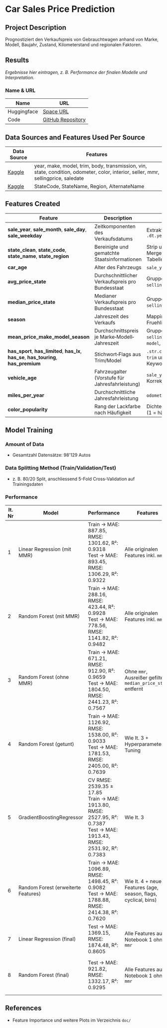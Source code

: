 # Car Sales Price Prediction

## Project Description
Prognostiziert den Verkaufspreis von Gebrauchtwagen anhand von Marke, Modell, Baujahr, Zustand, Kilometerstand und regionalen Faktoren.

## Results
*Ergebnisse hier eintragen, z. B. Performance der finalen Modelle und Interpretation.*

### Name & URL
| Name         | URL |
|--------------|-----|
| Huggingface  | [Space URL](https://huggingface.co/spaces/USERNAME/car-price-prediction) |
| Code         | [GitHub Repository](https://github.com/USERNAME/car-price-prediction) |

## Data Sources and Features Used Per Source
| Data Source      | Features                                                                 |
|------------------|--------------------------------------------------------------------------|
| [Kaggle](https://www.kaggle.com/datasets/zaynalabidin/car-sales-prices) | year, make, model, trim, body, transmission, vin, state, condition, odometer, color, interior, seller, mmr, sellingprice, saledate |
| [Kaggle](https://www.kaggle.com/datasets/akk26001/us-and-canada-states)     | StateCode, StateName, Region, AlternateName |

## Features Created
| Feature | Description  | Creation  |
|---------|-------------|-------------|
| **sale_year**, **sale_month**, **sale_day**, **sale_weekday** | Zeitkomponenten des Verkaufsdatums | Extraktion aus `saledate` via `.dt.year/.month/.day/.weekday`|
| **state_clean**, **state_code**, **state_name**, **state_region** | Bereinigte und gematchte Staatsinformationen | Strip und Uppercase, dann Merge mit `states`-Lookup-Tabelle |
| **car_age** | Alter des Fahrzeugs | `sale_year` − `year`  |
| **avg_price_state** | Durchschnittlicher Verkaufspreis pro Bundesstaat| Gruppenmittel aller `sellingprice` nach `state_code` |
| **median_price_state** | Medianer Verkaufspreis pro Bundesstaat | Gruppenmedian aller `sellingprice` nach `state_code` |
| **season** | Jahreszeit des Verkaufs | Mapping `sale_month` → {Winter, Fruehling, Sommer, Herbst} |
| **mean_price_make_model_season** | Durchschnittspreis je Marke‐Modell‐Jahreszeit | Gruppenmittel von `sellingprice` für jede (`make`, `model`, `season`)-Kombination |
| **has_sport**, **has_limited**, **has_lx**, **has_se**, **has_touring**, **has_premium** | Stichwort‐Flags aus Trim/Model | `.str.contains(kw)` auf Spalten `trim` und `model` für je ein Keyword |
| **vehicle_age** | Fahrzeugalter (Vorstufe für Jahresfahrleistung) | `sale_year` − `year` mit 0→1 Korrektur |
| **miles_per_year** | Durchschnittliche Jahresfahrleistung | `odometer` ÷ `vehicle_age` |
| **color_popularity** | Rang der Lackfarbe nach Häufigkeit | Dichte‐Rang der Werte in `color` (1 = häufigste Farbe) |


## Model Training
### Amount of Data
- Gesamtzahl Datensätze: 98'129 Autos

### Data Splitting Method (Train/Validation/Test)
- z. B. 80/20 Split, anschliessend 5-Fold Cross-Validation auf Trainingsdaten

### Performance
| It. Nr | Model                                | Performance                                                                                              | Features                                           | Description                                            |
|--------|--------------------------------------|----------------------------------------------------------------------------------------------------------|----------------------------------------------------|--------------------------------------------------------|
| 1      | Linear Regression (mit MMR)          | Train → MAE: 887.85, RMSE: 1301.62, R²: 0.9318<br>Test → MAE: 893.45, RMSE: 1306.29, R²: 0.9322            | Alle originalen Features inkl. `mmr`                | Baseline-Performance mit MMR                           |
| 2      | Random Forest (mit MMR)              | Train → MAE: 288.16, RMSE: 423.44, R²: 0.9928<br>Test → MAE: 778.56, RMSE: 1141.82, R²: 0.9482            | Alle originalen Features inkl. `mmr`                | Starker Overfitting durch MMR-Leak                     |
| 3      | Random Forest (ohne MMR)             | Train → MAE: 671.21, RMSE: 912.90, R²: 0.9659<br>Test → MAE: 1804.50, RMSE: 2441.23, R²: 0.7567           | Ohne `mmr`, Ausreißer gefiltert, `median_price_state` entfernt | Baseline nach MMR-Entfernung                           |
| 4      | Random Forest (getunt)               | Train → MAE: 1126.92, RMSE: 1538.00, R²: 0.9033<br>Test → MAE: 1781.53, RMSE: 2405.00, R²: 0.7639          | Wie It. 3 + Hyperparameter-Tuning                   | Overfitting reduziert, leichte Test-Verbesserung       |
| 5      | GradientBoostingRegressor            | CV RMSE: 2539.35 ± 17.85<br>Train → MAE: 1913.80, RMSE: 2527.95, R²: 0.7387<br>Test → MAE: 1913.43, RMSE: 2531.92, R²: 0.7383 | Wie It. 3                                           | Alternative Modellklasse, geringere Genauigkeit        |
| 6      | Random Forest (erweiterte Features)  | Train → MAE: 1096.89, RMSE: 1498.45, R²: 0.9082<br>Test → MAE: 1788.88, RMSE: 2414.38, R²: 0.7620          | Wie It. 4 + neue Features (age, season, flags, cyclical, bins) | Neue Features bringen keinen Test-Gewinn               |
| 7      | Linear Regression (final)            | Test → MAE: 1369.15, RMSE: 1874.48, R²: 0.8605                                                            | Alle Features aus Notebook 1 ohne `mmr`             | Endgültige Evaluation der Linearen Regression         |
| 8      | Random Forest (final)                | Test → MAE: 921.82, RMSE: 1332.17, R²: 0.9295                                                            | Alle Features aus Notebook 1 ohne `mmr`             | Endgültige Evaluation – Random Forest als Bestes Modell |


## References
- Feature Importance und weitere Plots im Verzeichnis `doc/`
